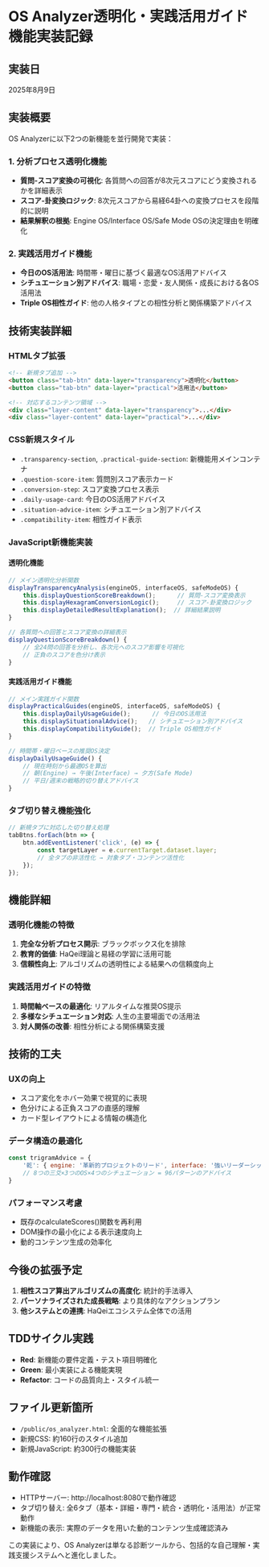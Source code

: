 # OS Analyzer透明化・実践活用ガイド機能実装記録

## 実装日
2025年8月9日

## 実装概要
OS Analyzerに以下2つの新機能を並行開発で実装：

### 1. 分析プロセス透明化機能 
- **質問-スコア変換の可視化**: 各質問への回答が8次元スコアにどう変換されるかを詳細表示
- **スコア-卦変換ロジック**: 8次元スコアから易経64卦への変換プロセスを段階的に説明
- **結果解釈の根拠**: Engine OS/Interface OS/Safe Mode OSの決定理由を明確化

### 2. 実践活用ガイド機能
- **今日のOS活用法**: 時間帯・曜日に基づく最適なOS活用アドバイス
- **シチュエーション別アドバイス**: 職場・恋愛・友人関係・成長における各OS活用法
- **Triple OS相性ガイド**: 他の人格タイプとの相性分析と関係構築アドバイス

## 技術実装詳細

### HTMLタブ拡張
```html
<!-- 新規タブ追加 -->
<button class="tab-btn" data-layer="transparency">透明化</button>
<button class="tab-btn" data-layer="practical">活用法</button>

<!-- 対応するコンテンツ領域 -->
<div class="layer-content" data-layer="transparency">...</div>
<div class="layer-content" data-layer="practical">...</div>
```

### CSS新規スタイル
- `.transparency-section`, `.practical-guide-section`: 新機能用メインコンテナ
- `.question-score-item`: 質問別スコア表示カード
- `.conversion-step`: スコア変換プロセス表示
- `.daily-usage-card`: 今日のOS活用アドバイス
- `.situation-advice-item`: シチュエーション別アドバイス
- `.compatibility-item`: 相性ガイド表示

### JavaScript新機能実装

#### 透明化機能
```javascript
// メイン透明化分析関数
displayTransparencyAnalysis(engineOS, interfaceOS, safeModeOS) {
    this.displayQuestionScoreBreakdown();      // 質問-スコア変換表示
    this.displayHexagramConversionLogic();     // スコア-卦変換ロジック
    this.displayDetailedResultExplanation();  // 詳細結果説明
}

// 各質問への回答とスコア変換の詳細表示
displayQuestionScoreBreakdown() {
    // 全24問の回答を分析し、各次元へのスコア影響を可視化
    // 正負のスコアを色分け表示
}
```

#### 実践活用ガイド機能
```javascript
// メイン実践ガイド関数
displayPracticalGuides(engineOS, interfaceOS, safeModeOS) {
    this.displayDailyUsageGuide();      // 今日のOS活用法
    this.displaySituationalAdvice();   // シチュエーション別アドバイス  
    this.displayCompatibilityGuide();  // Triple OS相性ガイド
}

// 時間帯・曜日ベースの推奨OS決定
displayDailyUsageGuide() {
    // 現在時刻から最適OSを算出
    // 朝(Engine) → 午後(Interface) → 夕方(Safe Mode)
    // 平日/週末の戦略的切り替えアドバイス
}
```

### タブ切り替え機能強化
```javascript
// 新規タブに対応した切り替え処理
tabBtns.forEach(btn => {
    btn.addEventListener('click', (e) => {
        const targetLayer = e.currentTarget.dataset.layer;
        // 全タブの非活性化 → 対象タブ・コンテンツ活性化
    });
});
```

## 機能詳細

### 透明化機能の特徴
1. **完全な分析プロセス開示**: ブラックボックス化を排除
2. **教育的価値**: HaQei理論と易経の学習に活用可能
3. **信頼性向上**: アルゴリズムの透明性による結果への信頼度向上

### 実践活用ガイドの特徴  
1. **時間軸ベースの最適化**: リアルタイムな推奨OS提示
2. **多様なシチュエーション対応**: 人生の主要場面での活用法
3. **対人関係の改善**: 相性分析による関係構築支援

## 技術的工夫

### UXの向上
- スコア変化をホバー効果で視覚的に表現
- 色分けによる正負スコアの直感的理解
- カード型レイアウトによる情報の構造化

### データ構造の最適化
```javascript
const trigramAdvice = {
    '乾': { engine: '革新的プロジェクトのリード', interface: '強いリーダーシップ発揮', ... },
    // 8つの三爻×3つのOS×4つのシチュエーション = 96パターンのアドバイス
}
```

### パフォーマンス考慮
- 既存のcalculateScores()関数を再利用
- DOM操作の最小化による表示速度向上
- 動的コンテンツ生成の効率化

## 今後の拡張予定
1. **相性スコア算出アルゴリズムの高度化**: 統計的手法導入
2. **パーソナライズされた成長戦略**: より具体的なアクションプラン
3. **他システムとの連携**: HaQeiエコシステム全体での活用

## TDDサイクル実践
- **Red**: 新機能の要件定義・テスト項目明確化
- **Green**: 最小実装による機能実現
- **Refactor**: コードの品質向上・スタイル統一

## ファイル更新箇所
- `/public/os_analyzer.html`: 全面的な機能拡張
- 新規CSS: 約160行のスタイル追加
- 新規JavaScript: 約300行の機能実装

## 動作確認
- HTTPサーバー: http://localhost:8080で動作確認
- タブ切り替え: 全6タブ（基本・詳細・専門・統合・透明化・活用法）が正常動作
- 新機能の表示: 実際のデータを用いた動的コンテンツ生成確認済み

この実装により、OS Analyzerは単なる診断ツールから、包括的な自己理解・実践支援システムへと進化しました。